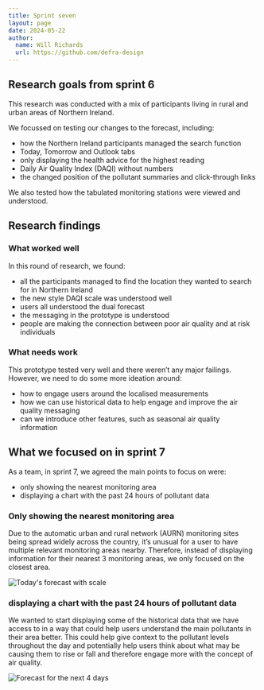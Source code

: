 ```yaml
---
title: Sprint seven
layout: page
date: 2024-05-22
author:
  name: Will Richards
  url: https://github.com/defra-design
---
```


## Research goals from sprint 6

This research was conducted with a mix of participants living in rural and urban areas of Northern Ireland.

We focussed on testing our changes to the forecast, including:
* how the Northern Ireland participants managed the search function
* Today, Tomorrow and Outlook tabs
* only displaying the health advice for the highest reading
* Daily Air Quality Index (DAQI) without numbers  
* the changed position of the pollutant summaries and click-through links

We also tested how the tabulated monitoring stations were viewed and understood.


## Research findings

### What worked well

In this round of research, we found:

* all the participants managed to find the location they wanted to search for in Northern Ireland
* the new style DAQI scale was understood well
* users all understood the dual forecast 
* the messaging in the prototype is understood
* people are making the connection between poor air quality and at risk individuals


### What needs work

This prototype tested very well and there weren’t any major failings. However, we need to do some more ideation around:
* how to engage users around the localised measurements
* how we can use historical data to help engage and improve the air quality messaging
* can we introduce other features, such as seasonal air quality information



## What we focused on in sprint 7

As a team, in sprint 7, we agreed the main points to focus on were:  

* only showing the nearest monitoring area
* displaying a chart with the past 24 hours of pollutant data

### Only showing the nearest monitoring area

Due to the automatic urban and rural network (AURN) monitoring sites being spread widely across the country, it’s unusual for a user to have multiple relevant monitoring areas nearby. Therefore, instead of displaying information for their nearest 3 monitoring areas, we only focused on the closest area. 

![Today's forecast with scale](../../images/sprint-six/todays-forecast.png "")

   

### displaying a chart with the past 24 hours of pollutant data

We wanted to start displaying some of the historical data that we have access to in a way that could help users understand the main pollutants in their area better. This could help give context to the pollutant levels throughout the day and potentially help users think about what may be causing them to rise or fall and therefore engage more with the concept of air quality.

![Forecast for the next 4 days](../../images/sprint-six/4day-forecast.png "")

